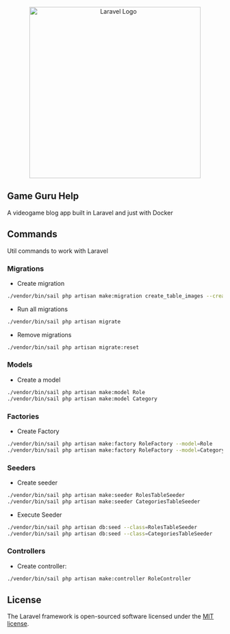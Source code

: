 <p align="center"><a href="https://laravel.com" target="_blank"><img src="https://raw.githubusercontent.com/laravel/art/master/logo-lockup/5%20SVG/2%20CMYK/1%20Full%20Color/laravel-logolockup-cmyk-red.svg" width="400" alt="Laravel Logo"></a></p>

## Game Guru Help

A videogame blog app built in Laravel and just with Docker

## Commands

Util commands to work with Laravel

### Migrations

* Create migration
```bash 
./vendor/bin/sail php artisan make:migration create_table_images --create=images
```

* Run all migrations
```bash
./vendor/bin/sail php artisan migrate
```

* Remove migrations
```bash
./vendor/bin/sail php artisan migrate:reset
```

### Models

* Create a model
```bash
./vendor/bin/sail php artisan make:model Role
./vendor/bin/sail php artisan make:model Category
```

### Factories
* Create Factory
```bash
./vendor/bin/sail php artisan make:factory RoleFactory --model=Role
./vendor/bin/sail php artisan make:factory RoleFactory --model=Category
```

### Seeders
* Create seeder
```bash
./vendor/bin/sail php artisan make:seeder RolesTableSeeder
./vendor/bin/sail php artisan make:seeder CategoriesTableSeeder
```

* Execute Seeder
```bash
./vendor/bin/sail php artisan db:seed --class=RolesTableSeeder
./vendor/bin/sail php artisan db:seed --class=CategoriesTableSeeder

```
### Controllers

* Create controller:
```bash
./vendor/bin/sail php artisan make:controller RoleController
```


## License

The Laravel framework is open-sourced software licensed under the [MIT license](https://opensource.org/licenses/MIT).

